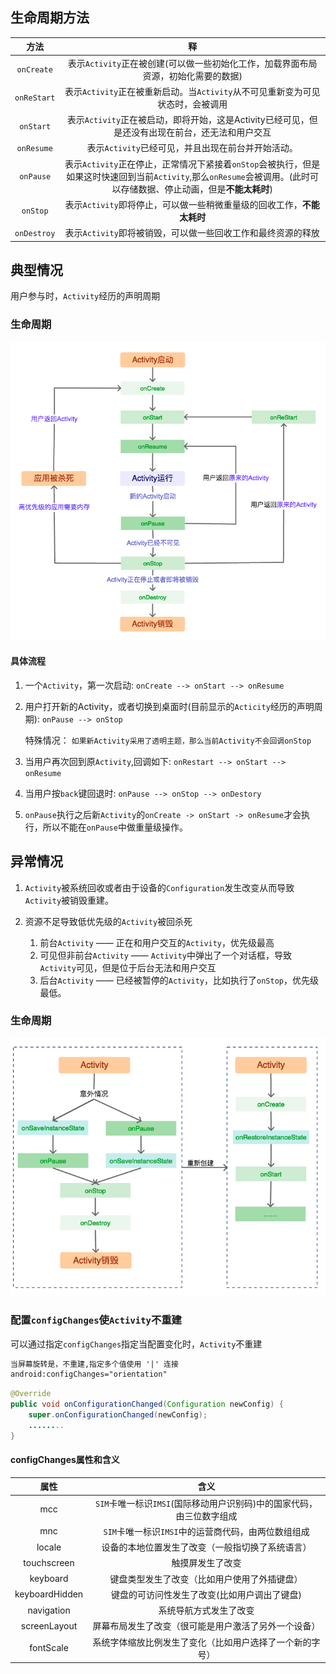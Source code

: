 ## 生命周期方法
| 方法 |  释 |
| :---: | :---: |
| `onCreate` | 表示`Activity`正在被创建(可以做一些初始化工作，加载界面布局资源，初始化需要的数据) |
| `onReStart` | 表示`Activity`正在被重新启动。当`Activity`从不可见重新变为可见状态时，会被调用 |
| `onStart` | 表示`Activity`正在被启动，即将开始，这是Activity已经可见，但是还没有出现在前台，还无法和用户交互 |
| `onResume` | 表示`Activity`已经可见，并且出现在前台并开始活动。 |
| `onPause` | 表示`Activity`正在停止，正常情况下紧接着`onStop`会被执行，但是如果这时快速回到当前`Activity`,那么`onResume`会被调用。(此时可以存储数据、停止动画，但是**不能太耗时**) |
| `onStop` | 表示`Activity`即将停止，可以做一些稍微重量级的回收工作，**不能太耗时** |
| `onDestroy` | 表示`Activity`即将被销毁，可以做一些回收工作和最终资源的释放 |

## 典型情况
用户参与时，`Activity`经历的声明周期

### 生命周期

![](/assets/Activity典型情况下的生命周期.png)

#### 具体流程
1. 一个`Activity`，第一次启动: `onCreate --> onStart --> onResume`
1. 用户打开新的Activity，或者切换到桌面时(目前显示的`Acticity`经历的声明周期): `onPause --> onStop`
    
    特殊情况： `如果新Activity采用了透明主题，那么当前Activity不会回调onStop`
    
1. 当用户再次回到原`Activity`,回调如下: `onRestart --> onStart --> onResume`
1. 当用户按`back`键回退时: `onPause --> onStop --> onDestory`
1. `onPause`执行之后新`Activity`的`onCreate -> onStart -> onResume`才会执行，所以不能在`onPause`中做重量级操作。

## 异常情况
1. `Activity`被系统回收或者由于设备的`Configuration`发生改变从而导致`Activity`被销毁重建。
2. 资源不足导致低优先级的`Activity`被回杀死
    
    1. 前台`Activity` —— 正在和用户交互的`Activity`，优先级最高
    2. 可见但非前台`Activity` —— `Activity`中弹出了一个对话框，导致`Activity`可见，但是位于后台无法和用户交互
    3. 后台`Activity` —— 已经被暂停的`Activity`，比如执行了`onStop`，优先级最低。


### 生命周期

![](/assets/Activity异常情况下的声明周期.png)

### 配置`configChanges`使`Activity`不重建
可以通过指定`configChanges`指定当配置变化时，`Activity`不重建

```xml
当屏幕旋转是，不重建,指定多个值使用 '|' 连接
android:configChanges="orientation"
```

```java
@Override
public void onConfigurationChanged(Configuration newConfig) {
    super.onConfigurationChanged(newConfig);
    ........
}
```

#### configChanges属性和含义

| 属性 | 含义 |
| :---: | :---: |
| mcc | `SIM`卡唯一标识`IMSI`(国际移动用户识别码)中的国家代码，由三位数字组成 |
| mnc | `SIM`卡唯一标识`IMSI`中的运营商代码，由两位数组组成  |
| locale | 设备的本地位置发生了改变（一般指切换了系统语言） |
| touchscreen | 触摸屏发生了改变  |
| keyboard | 键盘类型发生了改变（比如用户使用了外插键盘） |
| keyboardHidden | 键盘的可访问性发生了改变(比如用户调出了键盘) |
| navigation | 系统导航方式发生了改变 |
| screenLayout | 屏幕布局发生了改变（很可能是用户激活了另外一个设备） |
| fontScale | 系统字体缩放比例发生了变化（比如用户选择了一个新的字号） |